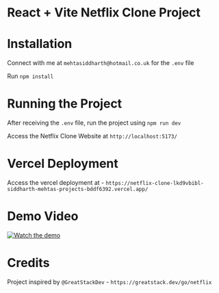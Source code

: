 # React + Vite Netflix Clone Project

# Installation

Connect with me at `mehtasiddharth@hotmail.co.uk` for the `.env` file

Run `npm install`

# Running the Project

After receiving the `.env` file, run the project using `npm run dev`

Access the Netflix Clone Website at `http://localhost:5173/`

# Vercel Deployment

Access the vercel deployment at - `https://netflix-clone-lkd9vbibl-siddharth-mehtas-projects-bddf6392.vercel.app/`

# Demo Video

[![Watch the demo](https://img.youtube.com/vi/Gcwvv4i3hpo/0.jpg)](https://www.youtube.com/watch?v=Gcwvv4i3hpo)

# Credits

Project inspired by `@GreatStackDev` - `https://greatstack.dev/go/netflix`

